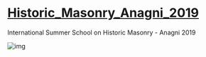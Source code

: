 # [Historic_Masonry_Anagni_2019](http://www.block.arch.ethz.ch/brg/teaching/historic-masonry-summer-school-anagni-2019)
International Summer School on Historic Masonry - Anagni 2019


![img](Historic_Masonry_Anagni_2019/Tools/masonry_structures_school_2019_anagni-logo-e1547807560485_1550829849_1920x1080.png)

